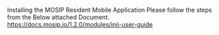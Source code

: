 Installing the MOSIP Resident Mobile Application Please follow the steps from the Below attached Document.
https://docs.mosip.io/1.2.0/modules/inji-user-guide